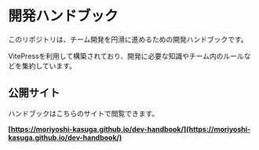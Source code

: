 # 開発ハンドブック

このリポジトリは、チーム開発を円滑に進めるための開発ハンドブックです。

VitePressを利用して構築されており、開発に必要な知識やチーム内のルールなどを集約しています。

## 公開サイト

ハンドブックはこちらのサイトで閲覧できます。

**[https://moriyoshi-kasuga.github.io/dev-handbook/](https://moriyoshi-kasuga.github.io/dev-handbook/)**
